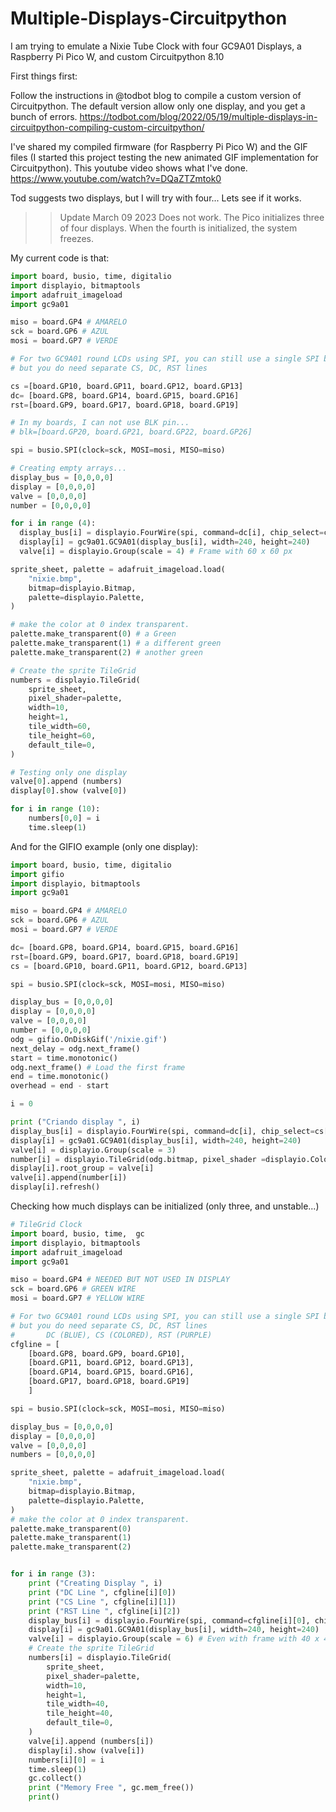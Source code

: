 # Multiple-Displays-Circuitpython
I am trying to emulate a Nixie Tube Clock with four GC9A01 Displays, a Raspberry Pi Pico W, and custom Circuitpython 8.10

First things first:

Follow the instructions in @todbot blog to compile a custom version of Circuitpython. The default version allow only one display, and you get a bunch of errors.
https://todbot.com/blog/2022/05/19/multiple-displays-in-circuitpython-compiling-custom-circuitpython/

I've shared my compiled firmware (for Raspberry Pi Pico W) and the GIF files (I started this project testing the new animated GIF implementation for Circuitpython). This youtube video shows what I've done.
https://www.youtube.com/watch?v=DQaZTZmtok0

Tod suggests two displays, but I will try with four... Lets see if it works.

>> Update March 09 2023
Does not work. The Pico initializes three of four displays. When the fourth is initialized, the system freezes. 


My current code is that:

```py
import board, busio, time, digitalio
import displayio, bitmaptools
import adafruit_imageload
import gc9a01

miso = board.GP4 # AMARELO
sck = board.GP6 # AZUL
mosi = board.GP7 # VERDE

# For two GC9A01 round LCDs using SPI, you can still use a single SPI bus,
# but you do need separate CS, DC, RST lines

cs =[board.GP10, board.GP11, board.GP12, board.GP13]
dc= [board.GP8, board.GP14, board.GP15, board.GP16]
rst=[board.GP9, board.GP17, board.GP18, board.GP19]

# In my boards, I can not use BLK pin...
# blk=[board.GP20, board.GP21, board.GP22, board.GP26]

spi = busio.SPI(clock=sck, MOSI=mosi, MISO=miso)

# Creating empty arrays...
display_bus = [0,0,0,0]
display = [0,0,0,0]
valve = [0,0,0,0]
number = [0,0,0,0]

for i in range (4):
  display_bus[i] = displayio.FourWire(spi, command=dc[i], chip_select=cs[i], reset=rst[i], baudrate = 40000000)
  display[i] = gc9a01.GC9A01(display_bus[i], width=240, height=240)
  valve[i] = displayio.Group(scale = 4) # Frame with 60 x 60 px

sprite_sheet, palette = adafruit_imageload.load(
    "nixie.bmp",
    bitmap=displayio.Bitmap,
    palette=displayio.Palette,
)

# make the color at 0 index transparent.
palette.make_transparent(0) # a Green
palette.make_transparent(1) # a different green
palette.make_transparent(2) # another green

# Create the sprite TileGrid
numbers = displayio.TileGrid(
    sprite_sheet,
    pixel_shader=palette,
    width=10,
    height=1,
    tile_width=60,
    tile_height=60,
    default_tile=0,
)

# Testing only one display
valve[0].append (numbers)
display[0].show (valve[0])

for i in range (10):
    numbers[0,0] = i
    time.sleep(1)
```

And for the GIFIO example (only one display):

```py
import board, busio, time, digitalio
import gifio
import displayio, bitmaptools
import gc9a01

miso = board.GP4 # AMARELO
sck = board.GP6 # AZUL
mosi = board.GP7 # VERDE

dc= [board.GP8, board.GP14, board.GP15, board.GP16]
rst=[board.GP9, board.GP17, board.GP18, board.GP19]
cs = [board.GP10, board.GP11, board.GP12, board.GP13]

spi = busio.SPI(clock=sck, MOSI=mosi, MISO=miso)

display_bus = [0,0,0,0]
display = [0,0,0,0]
valve = [0,0,0,0]
number = [0,0,0,0]
odg = gifio.OnDiskGif('/nixie.gif')
next_delay = odg.next_frame()
start = time.monotonic()
odg.next_frame() # Load the first frame
end = time.monotonic()
overhead = end - start

i = 0

print ("Criando display ", i)
display_bus[i] = displayio.FourWire(spi, command=dc[i], chip_select=cs[i], reset=rst[i], baudrate = 40000000)
display[i] = gc9a01.GC9A01(display_bus[i], width=240, height=240)
valve[i] = displayio.Group(scale = 3)
number[i] = displayio.TileGrid(odg.bitmap, pixel_shader =displayio.ColorConverter(input_colorspace=displayio.Colorspace.RGB565_SWAPPED), )
display[i].root_group = valve[i]
valve[i].append(number[i])
display[i].refresh()
```

Checking how much displays can be initialized (only three, and unstable...)

```py
# TileGrid Clock
import board, busio, time,  gc
import displayio, bitmaptools
import adafruit_imageload
import gc9a01

miso = board.GP4 # NEEDED BUT NOT USED IN DISPLAY
sck = board.GP6 # GREEN WIRE
mosi = board.GP7 # YELLOW WIRE

# For two GC9A01 round LCDs using SPI, you can still use a single SPI bus,
# but you do need separate CS, DC, RST lines
# 		DC (BLUE), CS (COLORED), RST (PURPLE)
cfgline = [
    [board.GP8, board.GP9, board.GP10],
    [board.GP11, board.GP12, board.GP13],
    [board.GP14, board.GP15, board.GP16],
    [board.GP17, board.GP18, board.GP19]
    ]

spi = busio.SPI(clock=sck, MOSI=mosi, MISO=miso)

display_bus = [0,0,0,0]
display = [0,0,0,0]
valve = [0,0,0,0]
numbers = [0,0,0,0]

sprite_sheet, palette = adafruit_imageload.load(
    "nixie.bmp",
    bitmap=displayio.Bitmap,
    palette=displayio.Palette,
)
# make the color at 0 index transparent.
palette.make_transparent(0)
palette.make_transparent(1)
palette.make_transparent(2)


for i in range (3):
    print ("Creating Display ", i)
    print ("DC Line ", cfgline[i][0])
    print ("CS Line ", cfgline[i][1])
    print ("RST Line ", cfgline[i][2])
    display_bus[i] = displayio.FourWire(spi, command=cfgline[i][0], chip_select=cfgline[i][1], reset=cfgline[i][2], baudrate = 24000000)
    display[i] = gc9a01.GC9A01(display_bus[i], width=240, height=240)
    valve[i] = displayio.Group(scale = 6) # Even with frame with 40 x 40 px, does not work at all
    # Create the sprite TileGrid
    numbers[i] = displayio.TileGrid(
        sprite_sheet,
        pixel_shader=palette,
        width=10,
        height=1,
        tile_width=40,
        tile_height=40,
        default_tile=0,
    )
    valve[i].append (numbers[i])
    display[i].show (valve[i])
    numbers[i][0] = i
    time.sleep(1)
    gc.collect()
    print ("Memory Free ", gc.mem_free())
    print()
```
